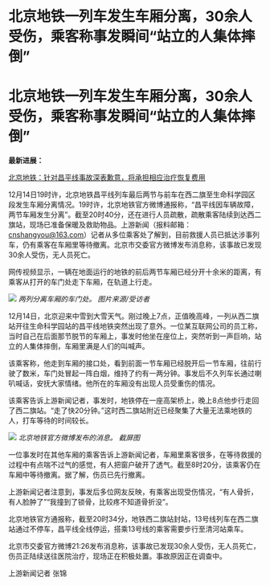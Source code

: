 # 北京地铁一列车发生车厢分离，30余人受伤，乘客称事发瞬间“站立的人集体摔倒”

# 北京地铁一列车发生车厢分离，30余人受伤，乘客称事发瞬间“站立的人集体摔倒”

**最新进展：**

[北京地铁：针对昌平线事故深表歉意，将承担相应治疗恢复费用](https://news.qq.com/rain/a/20231214A0AWQ200)

12月14日19时许，北京地铁昌平线列车最后两节与前车在西二旗至生命科学园区段发生车厢分离情况。19时许，北京地铁官方微博通报称，“昌平线因车辆故障，两节车厢发生分离”。截至20时40分，还在进行人员疏散，疏散乘客陆续到达西二旗站，现场已准备保暖及救助物品。上游新闻（报料邮箱：cnshangyou@163.com）记者从多位乘客处了解到，目前救援人员已抵达涉事列车，仍有乘客在车厢里等待撤离。北京市交委官方微博发布消息称，该事故已发现30余人受伤，无人员死亡。
​​​

网传视频显示，一辆在地面运行的地铁的前后两节车厢已经分开十余米的距离，有乘客从打开的车门处走下车厢，在轨道上行走。

![](https://inews.gtimg.com/om_bt/O-biFFEciNLVn5EKnyZCd1p4bNGelGLz2Hr2prS_xOWnkAA/1000)
_两列分离车厢的车门处。 图片来源/受访者_

12月14日，北京迎来中雪到大雪天气。刚过晚上7点，正值晚高峰，一列从西二旗站开往生命科学园站的昌平线地铁突然出现了意外。一位某互联网公司的员工称，当时自己在后面那节脱节的车厢上，事发时他坐在座位上，突然听到一声巨响，站立的人集体摔倒，车厢里满是人们的叫喊声。

该乘客称，他走到车厢的接口处，看到前面一节车厢已经脱开后一节车厢，往前行驶了数米，车门处冒起一阵白烟，维持了约有一两分钟。事发后不久列车长通过喇叭喊话，安抚大家情绪。他所在的车厢没有出现人员受重伤的情况。

该乘客告诉上游新闻记者，事发时，地铁停在一座高架桥上，晚上8点他步行走回了西二旗站。“走了快20分钟。”这时西二旗站附近已经聚集了大量无法乘地铁的人，打车等待的时间较长。

![](https://inews.gtimg.com/om_bt/Okxmyh_k_dc6v4bgDPe3-en1hsi8bPxpoHl7qMqffyZ1EAA/1000)
_北京地铁官方微博发布的消息。 截屏图_

一位事发时在其他车厢的乘客告诉上游新闻记者，车厢里乘客很多，在等待救援的过程中有点喘不过气的感觉，有人把窗户破开了透气。截至8时20分，该乘客仍在车厢中等待撤离。据了解，伤员已先行撤离。

上游新闻记者注意到，事发后多位网友反映，有乘客出现受伤情况，“有人骨折，有人脸肿了”“我撞到了锁骨，比较疼不知道骨折没”。

北京地铁官方通报称，截至20时34分，地铁西二旗站封站，13号线列车在西二旗站通过不停车，昌平线全线停运，搭乘13号线的乘客需要步行至清河站乘车。

北京市交委官方微博21:26发布消息称，该事故已发现30余人受伤，无人员死亡，伤员正陆续送往医院治疗，现场正在积极处置。事故原因正在调查中。 ​​​

上游新闻记者 张锦

